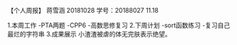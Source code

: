 【个人周报】 蒋雪涵 20181028 学号：20188027 11.18

1.本周工作
 -PTA两题
 -CPP6
 -高数思修复习
2.下周计划
 -sort函数练习
 -复习自己最烂的字符串
3.成果展示
  小渣渣被虐的体无完肤表示绝望。
